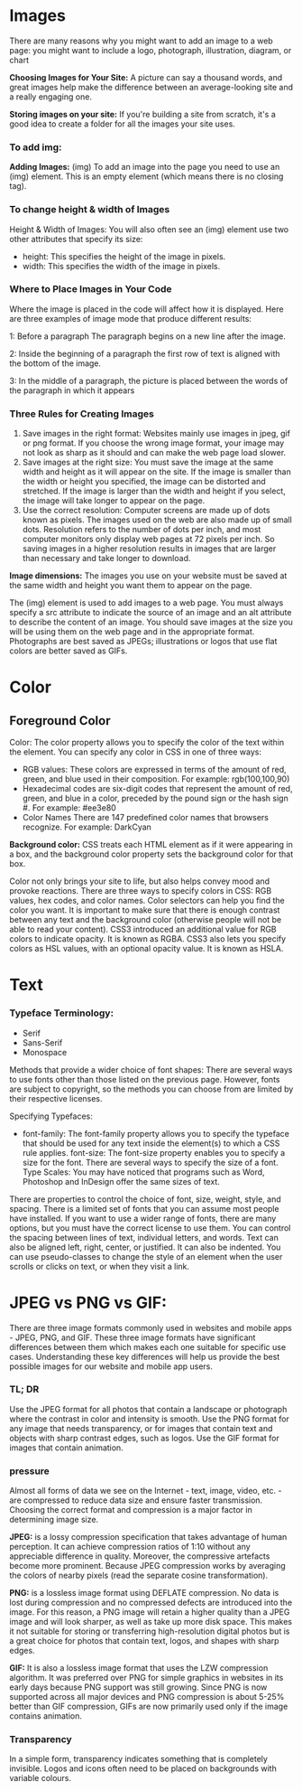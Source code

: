 # Images
There are many reasons why you might want to add an image to a web page: you might want to include a logo, photograph, illustration, diagram, or chart

**Choosing Images for Your Site:** A picture can say a thousand words, and great images help make the difference between an average-looking site and a really engaging one.

**Storing images on your site:** If you're building a site from scratch, it's a good idea to create a folder for all the images your site uses.

### To add img:
**Adding Images:** (img) To add an image into the page you need to use an (img) element. This is an empty element (which means there is no closing tag).

### To change height & width of Images
Height & Width of Images: You will also often see an (img) element use two other attributes that specify its size:
* height: This specifies the height of the image in pixels.
* width: This specifies the width of the image in pixels.

### Where to Place Images in Your Code
Where the image is placed in the code will affect how it is displayed. Here are three examples of image mode that produce different results:

1: Before a paragraph The paragraph begins on a new line after the image.

2: Inside the beginning of a paragraph the first row of text is aligned with the bottom of the image.

3: In the middle of a paragraph, the picture is placed between the words of the paragraph in which it appears

### Three Rules for Creating Images
1. Save images in the right format: Websites mainly use images in jpeg, gif or png format. If you choose the wrong image format, your image may not look as sharp as it should and can make the web page load slower.
2. Save images at the right size: You must save the image at the same width and height as it will appear on the site. If the image is smaller than the width or height you specified, the image can be distorted and stretched. If the image is larger than the width and height if you select, the image will take longer to appear on the page.
3. Use the correct resolution: Computer screens are made up of dots known as pixels. The images used on the web are also made up of small dots. Resolution refers to the number of dots per inch, and most computer monitors only display web pages at 72 pixels per inch. So saving images in a higher resolution results in images that are larger than necessary and take longer to download.

**Image dimensions:** The images you use on your website must be saved at the same width and height you want them to appear on the page.

The (img) element is used to add images to a web page. You must always specify a src attribute to indicate the source of an image and an alt attribute to describe the content of an image. You should save images at the size you will be using them on the web page and in the appropriate format. Photographs are best saved as JPEGs; illustrations or logos that use flat colors are better saved as GIFs.

# Color
## Foreground Color
Color: The color property allows you to specify the color of the text within the element. You can specify any color in CSS in one of three ways:
* RGB values: These colors are expressed in terms of the amount of red, green, and blue used in their composition. For example: rgb(100,100,90)
* Hexadecimal codes are six-digit codes that represent the amount of red, green, and blue in a color, preceded by the pound sign or the hash sign #. For example: #ee3e80
* Color Names There are 147 predefined color names that browsers recognize. For example: DarkCyan

**Background color:** CSS treats each HTML element as if it were appearing in a box, and the background color property sets the background color for that box.

Color not only brings your site to life, but also helps convey mood and provoke reactions. There are three ways to specify colors in CSS: RGB values, hex codes, and color names. Color selectors can help you find the color you want. It is important to make sure that there is enough contrast between any text and the background color (otherwise people will not be able to read your content). CSS3 introduced an additional value for RGB colors to indicate opacity. It is known as RGBA. CSS3 also lets you specify colors as HSL values, with an optional opacity value. It is known as HSLA.

# Text
### Typeface Terminology:
* Serif
* Sans-Serif
* Monospace

Methods that provide a wider choice of font shapes: There are several ways to use fonts other than those listed on the previous page. However, fonts are subject to copyright, so the methods you can choose from are limited by their respective licenses.

Specifying Typefaces: 
* font-family: The font-family property allows you to specify the typeface that should be used for any text inside the element(s) to which a CSS rule applies.
font-size: The font-size property enables you to specify a size for the font. There are several ways to specify the size of a font.
Type Scales: You may have noticed that programs such as Word, Photoshop and InDesign offer the same sizes of text.

There are properties to control the choice of font, size, weight, style, and spacing. There is a limited set of fonts that you can assume most people have installed. If you want to use a wider range of fonts, there are many options, but you must have the correct license to use them. You can control the spacing between lines of text, individual letters, and words. Text can also be aligned left, right, center, or justified. It can also be indented. You can use pseudo-classes to change the style of an element when the user scrolls or clicks on text, or when they visit a link.

# JPEG vs PNG vs GIF:

There are three image formats commonly used in websites and mobile apps - JPEG, PNG, and GIF. These three image formats have significant differences between them which makes each one suitable for specific use cases. Understanding these key differences will help us provide the best possible images for our website and mobile app users.

### TL; DR
Use the JPEG format for all photos that contain a landscape or photograph where the contrast in color and intensity is smooth. Use the PNG format for any image that needs transparency, or for images that contain text and objects with sharp contrast edges, such as logos. Use the GIF format for images that contain animation.

### pressure
Almost all forms of data we see on the Internet - text, image, video, etc. - are compressed to reduce data size and ensure faster transmission. Choosing the correct format and compression is a major factor in determining image size.

**JPEG:** is a lossy compression specification that takes advantage of human perception. It can achieve compression ratios of 1:10 without any appreciable difference in quality. Moreover, the compressive artefacts become more prominent. Because JPEG compression works by averaging the colors of nearby pixels (read the separate cosine transformation).

**PNG:** is a lossless image format using DEFLATE compression. No data is lost during compression and no compressed defects are introduced into the image. For this reason, a PNG image will retain a higher quality than a JPEG image and will look sharper, as well as take up more disk space. This makes it not suitable for storing or transferring high-resolution digital photos but is a great choice for photos that contain text, logos, and shapes with sharp edges.

**GIF:** It is also a lossless image format that uses the LZW compression algorithm. It was preferred over PNG for simple graphics in websites in its early days because PNG support was still growing. Since PNG is now supported across all major devices and PNG compression is about 5-25% better than GIF compression, GIFs are now primarily used only if the image contains animation.
### Transparency
In a simple form, transparency indicates something that is completely invisible. Logos and icons often need to be placed on backgrounds with variable colours. 